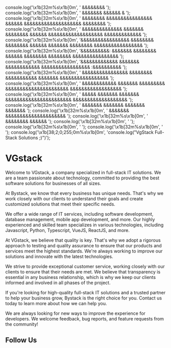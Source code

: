 console.log('\x1b[32m%s\x1b[0m', '                                        &&&&&&&&                                                                        ');
console.log('\x1b[32m%s\x1b[0m', '                                        &&&&&&&                                      &&&&&&     &                       ');
console.log('\x1b[32m%s\x1b[0m', '             &&&&&&&&                 &&&&&&&&&&&&&&&&       &&&&&&    &&&&&&&&&&&&&&&&&&&&     &&&&&&&&                ');
console.log('\x1b[32m%s\x1b[0m', '       &&&&&&&&&&&&&&                &&&&&&&   &&&&&&&&     &&&&&&   &&&&&&&&&&&&&&&&&&&        &&&&&&&&&&&&&           ');
console.log('\x1b[32m%s\x1b[0m', '&&&&&&&&&&&&&&&&&                  &&&&&&&&     &&&&&&&&   &&&&&&   &&&&&&&      &&&&&&&&         &&&&&&&&&&&&&&&&&   ');
console.log('\x1b[32m%s\x1b[0m', '&&&&&&&&&&:                       &&&&&&&        &&&&&&&& &&&&&&     &&&&&&&&   &&&&&&&&                &&&&&&&&&&&&&&&& ');
console.log('\x1b[32m%s\x1b[0m', '&&&&&&&&&&&&&                    &&&&&&&           &&&&&&&&&&&&      &&&&&&&&&&&&&&&&&                       :&&&&&&&&&&   ');
console.log('\x1b[32m%s\x1b[0m', '    &&&&&&&&&&&&&&&&           &&&&&&&&            &&&&&&&&&&&      &&&&&&&                            &&&&&&&&&&&&&&&&&  ');
console.log('\x1b[32m%s\x1b[0m', '         &&&&&&&&&&&&         &&&&&&&               &&&&&&&&&       &&&&&&&&&&&&&&&&&&&&&&       &&&&&&&&&&&&&&&&&&        ');
console.log('\x1b[32m%s\x1b[0m', '                &&&&&        &&&&&&&                 &&&&&&&        &&&&&&&&&&&&&&&&&&&&&&&     &&&&&&&&&&&&&&&&&&&         ');
console.log('\x1b[32m%s\x1b[0m', '                           &&&&&&&                                &&&&&&&           &&&&&&&     &&&&&&&                   ');
console.log('\x1b[32m%s\x1b[0m', '                          &&&&&&&                                   &&&&&&&&&&&&&&&&&&&&&                               ');
console.log('\x1b[32m%s\x1b[0m', '                        &&&&&&&&                                           &&&&&&                                        ');
console.log('\x1b[32m%s\x1b[0m', '                                                                                                                             ');
console.log('\x1b[32m%s\x1b[0m', '                                                                                                                             ');
console.log('\x1b[32m%s\x1b[0m', '                                                                                                                             ');
console.log('\x1b[38;2;0;255;0m%s\x1b[0m', 'console.log("VgStack Full-Stack Solutions ;)")');

# VGstack

Welcome to VGstack, a company specialized in full-stack IT solutions. We are a team passionate about technology, committed to providing the best software solutions for businesses of all sizes.

At Bystack, we know that every business has unique needs. That's why we work closely with our clients to understand their goals and create customized solutions that meet their specific needs.

We offer a wide range of IT services, including software development, database management, mobile app development, and more. Our highly experienced and skilled team specializes in various technologies, including Javascript, Python, Typescript, VueJS, ReactJS, and more.

At VGstack, we believe that quality is key. That's why we adopt a rigorous approach to testing and quality assurance to ensure that our products and services meet the highest standards. We're always working to improve our solutions and innovate with the latest technologies.

We strive to provide exceptional customer service, working closely with our clients to ensure that their needs are met. We believe that transparency is essential in any business relationship, which is why we keep our clients informed and involved in all phases of the project.

If you're looking for high-quality full-stack IT solutions and a trusted partner to help your business grow, Bystack is the right choice for you. Contact us today to learn more about how we can help you.

We are always looking for new ways to improve the experience for developers. We welcome feedback, bug reports, and feature requests from the community!

## Follow Us
